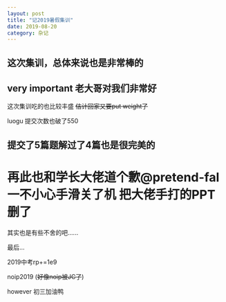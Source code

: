 ```yaml
---
layout: post
title: "记2019暑假集训"
date: 2019-08-20
category: 杂记
---
```

## 这次集训，总体来说也是非常棒的

## very important 老大哥对我们非常好

这次集训吃的也比较丰盛  ~~估计回家又要put weight了~~

luogu 提交次数也破了550

## 提交了5篇题解过了4篇也是很完美的

# 再此也和学长大佬道个歉@pretend-fal 一不小心手滑关了机 把大佬手打的PPT删了

其实也是有些不舍的吧......

最后...

2019中考rp+=1e9

noip2019 (~~好像noip被JC了~~)

however  初三加油鸭
